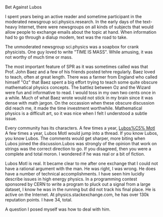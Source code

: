 Bet Against Lubos

I spent years being an active reader and sometime participant in the moderated
newsgroup sci.physics.research. In the early days of the text-heavy  Internet,
there were newsgroups on all kinds of subjects that would allow people to
exchange emails about the topic at hand. When information had to go through a
dialup modem, text was the road to take.

The unmoderated newsgroup sci.physics was a soapbox for crank physicists. One
guy loved to write "TIME IS MASS". While amusing, it was not worthy of much
time or mass.

The most important feature of SPR as it was sometimes called was that Prof.
John Baez and a few of his friends posted tehre regularly. Baez loved to teach,
often at great length. There was a farmer from England who called himself "Oz"
that Baez spent a big effort trying to teach some quite obscure mathematical
physics concepts. The battlez between Oz and the Wizard were fun and
informative to read. I would toss in my own two cents once in a while. Much of 
what Baez wrote would not stick in my brain since it was dense with math
jargon. On the occassion when these obscure discussion did reach me, it made
the time investment worthwhile. Mathematical physics is a difficult art, so it
was nice when I felt I understood a subtle issue.

Every community has its characters. A few times a year, [Lubos%C5% Motl](https://en.wikipedia.org/wiki/Lubo%C5%A1_Motl)
A few times a year, Lubos Motl would jump into a thread. If you know Lubos, you
know Lubos. The comments would get sharper, more biting when Lubos joined the
discussion.Lubos was strongly of the opinion that work on strings was the
correct direction to go. If you disagreed, then you were a complete and total
moron. I wondered if he was real or a bit of fiction.

Lubos Motl is real. It became clear to me after one exchange that I could not
have a rational argument with the man. He was right, I was wrong. He does have
a number of technical accomplishments. I have seen him lucidly describe issues
in high energy physics. In a programming contest sponsored by CERN to write a
program to pluck out a signal from a large dataset, I know he was in the
running but did not track his final place. He is active on the Internet. At
physics.stackexchange.com, he has over 130k reputation points. I have 34,
total.

A question I posed myself was how to deal with him.
